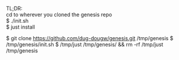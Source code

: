 TL;DR: \
  cd to wherever you cloned the genesis repo \
  $ ./init.sh \
  $ just install



$ git clone https://github.com/dug-dougw/genesis.git /tmp/genesis
$ /tmp/genesis/init.sh 
$ /tmp/just /tmp/genesis/ && rm -rf /tmp/just /tmp/genesis


